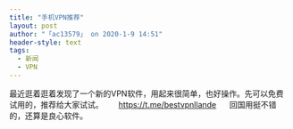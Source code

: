 ```yaml
---
title: "手机VPN推荐"
layout: post
author: "「ac13579」 on 2020-1-9 14:51"
header-style: text
tags:
  - 新闻
  - VPN
---
```


<head></head>
<body>
  最近逛着逛着发现了一个新的VPN软件，用起来很简单，也好操作。先可以免费试用的，推荐给大家试试。&nbsp; &nbsp;&nbsp; &nbsp;
 <a href="https://t.me/bestvpnllande" target="_blank">https://t.me/bestvpnllande</a>&nbsp; &nbsp;&nbsp; &nbsp;回国用挺不错的，还算是良心软件。
 <br>
</body>


